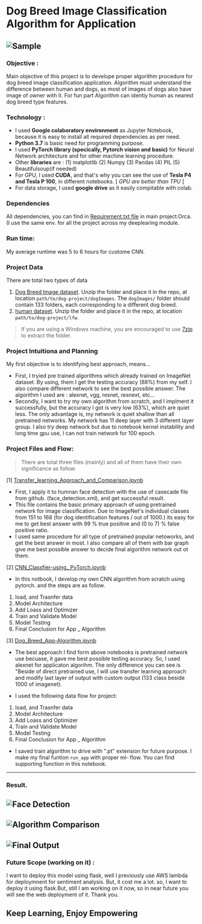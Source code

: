 # Dog Breed Image Classification Algorithm for Application 

![Sample](https://github.com/vedantdave77/project.Orca/blob/master/Project/project-Dog_Breed_CNN_Classification/images/dog-breed-classification.gif)
---
### Objective :
Main objective of this project is to develope proper algorithm procedure for dog breed image classification application. Algorithm must understand the difference between human and dogs, as most of images of dogs also have image of owner with it. For fun part Algorithm can identiy human as nearest dog breed type features. 

### Technology :
- I used **Google colaboratory environment** as Jupyter Notebook, because it is easy to install all required dependencies as per need.
- **Python 3.7** is basic need for programming purpose.
- I used **PyTorch library (specically, Pytorch vision and basic)** for Neural Network architecture and for other machine learning procedure.
- Other **libraries** are : (1) matplotlib (2) Numpy (3) Pandas (4) PIL (5) Beautifulsoup(if needed) 
- For GPU, I used **CUDA**, and that's why you can see the use of **Tesla P4 and Tesla P 100**, in different notebooks. [ *GPU are better than TPU*  ]
- For data storage, I used **google drive** as it easily compitable with colab. 

### Dependencies 
All dependencies, you can find in [Requirement.txt file]() in main project.Orca. (I use the same env. for all the project across my deeplearing module. 

### Run time:
My average runtime was 5 to 6 hours for custome CNN.

### Project Data 
There are total two types of data 
1. [Dog Breed Image dataset](https://s3-us-west-1.amazonaws.com/udacity-aind/dog-project/dogImages.zip).  Unzip the folder and place it in the repo, at location `path/to/dog-project/dogImages`.  The `dogImages/` folder should contain 133 folders, each corresponding to a different dog breed.
2. [human dataset](http://vis-www.cs.umass.edu/lfw/lfw.tgz).  Unzip the folder and place it in the repo, at location `path/to/dog-project/lfw`.  

> If you are using a Windows machine, you are encouraged to use [7zip](http://www.7-zip.org/) to extract the folder.  

### Project Intuitiona and Planning
My first objective is to identifying best approach, means...
- First, I tryied pre trained algorithms which already trained on ImageNet dataset. By using, them I get the testing accuracy (88%) from my self. I also compare different network to see the best possible answer. The algorithm I used are : alexnet, vgg, resnet, resnext, etc...
- Secondly, I want to try my own algorithm from scratch, and I implment it successfully, but the accuracy I got is very low (63%), which are quiet less. The only advantage is, my network is quiet shallow than all pretrained networks. My network has 11 deep layer with 3 different layer group. I also try deep network but due to notebook kernel instability and long time gpu use, I can not train network for 100 epoch. 

### Project Files and Flow:
 >  There are total three files (mainly) and all of them have their own significance as follow.
 
 [1] [Transfer_learning_Approach_and_Comparison.ipynb](https://github.com/vedantdave77/project.Orca/blob/master/Project/project-Dog_Breed_CNN_Classification/Transfer_learning_Approach-and-Comparison.ipynb)
  - First, I apply it to humnan face detection with the use of casecade file from github.  (face_detection.xml), and get successful result.
 - This file contains the basic primary approach of using pretrained network for image classification. Due to ImageNet's individual classes from 151 to 168 (for dog identification features / out of 1000.) its easy for me to get best answer with 99 % true positive and (0 to 7) % false positive ratio. 
 - I used same procedure for all type of pretrained popular netoworks, and get the best answer in most. I also compare all of them with bar graph give me best possible answer to decide final algorithm network out ot them. 
 
  [2] [CNN_Classfier-using_ PyTorch.ipynb](https://github.com/vedantdave77/project.Orca/blob/master/Project/project-Dog_Breed_CNN_Classification/CNN_Classfier-using_%20PyTorch.ipynb)
 - In this notbook, I develop my own CNN algorithm from scratch using pytorch. and the steps are as follow.
1. load, and Trasnfer data
2. Model Architecture
3. Add Loass and Optimizer
4. Train and Validate Model
5. Model Testing
5. Final Conclusion for App _ Algorithm
 
 [3] [Dog_Breed_App-Algorithm.ipynb](https://github.com/vedantdave77/project.Orca/blob/master/Project/project-Dog_Breed_CNN_Classification/Dog_Breed_App.ipynb)
 - The best approach I find form above notebooks is pretrained network use becuase, it gave me best possible testing accuracy. So, I used alexnet for applicaton algorihm. The only difference you can see is "Beside of direct pretrained use, I will use transfer learning approach and modify last layer of output with custom output (133 class beside 1000 of imagenet). 

 - I used the following data flow for project:
1. load, and Trasnfer data
2. Model Architecture
3. Add Loass and Optimizer
4. Train and Validate Model
5. Model Testing
5. Final Conclusion for App _ Algorithm

- I saved train algorithm to drive with ".pt" extension for future purpose. I make my final funtion `run_app` with proper ml- flow. You can find supporting function in this notebook. 

---
### Result.
![Face Detection](https://github.com/vedantdave77/project.Orca/blob/master/Project/project-Dog_Breed_CNN_Classification/images/face_detection.PNG)
---
![Algorithm Comparison](https://github.com/vedantdave77/project.Orca/blob/master/Project/project-Dog_Breed_CNN_Classification/images/comparison.PNG)
---
![Final Output](https://github.com/vedantdave77/project.Orca/blob/master/Project/project-Dog_Breed_CNN_Classification/images/result.PNG)
---

### Future Scope (working on it) : 
I want to deploy this model using flask, well I previously use AWS lambda for deploymnent for sentiment analysis. But, it cost me a lot. so, I want to deploy it using flask.But, still I am working on it now, so in near future you will see the web deployment of it. Thank you.

## Keep Learning, Enjoy Empowering
